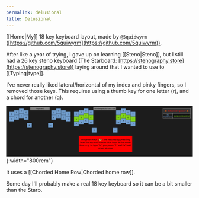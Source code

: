 ```yaml
---
permalink: delusional
title: Delusional
---
```


[[Home|My]] 18 key keyboard layout, made by `@5quidwyrm` ([https://github.com/5quiwyrm](https://github.com/5quiwyrm)).

After like a year of trying, I gave up on learning [[Steno|Steno]], but I still had a 26 key steno keyboard (The Starboard: [https://stenography.store](https://stenography.store)) laying around that I wanted to use to [[Typing|type]].

I've never really liked lateral/horizontal of my index and pinky fingers, so I removed those keys. This requires using a thumb key for one letter (r), and a chord for another (q).

![Delusional Layout Image](../assets/images/delusional-layout-image.png){:width="800rem"}

It uses a [[Chorded Home Row|Chorded home row]].

Some day I'll probably make a real 18 key keyboard so it can be a bit smaller than the Starb.
